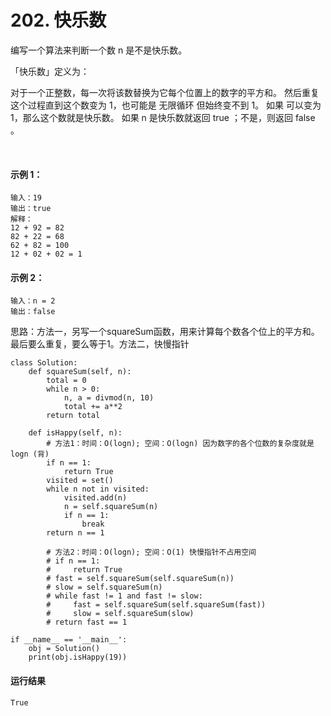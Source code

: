 # 202. 快乐数
编写一个算法来判断一个数 n 是不是快乐数。

「快乐数」定义为：

对于一个正整数，每一次将该数替换为它每个位置上的数字的平方和。
然后重复这个过程直到这个数变为 1，也可能是 无限循环 但始终变不到 1。
如果 可以变为  1，那么这个数就是快乐数。
如果 n 是快乐数就返回 true ；不是，则返回 false 。

 

#### 示例 1：

    输入：19
    输出：true
    解释：
    12 + 92 = 82
    82 + 22 = 68
    62 + 82 = 100
    12 + 02 + 02 = 1
#### 示例 2：

    输入：n = 2
    输出：false

思路：方法一，另写一个squareSum函数，用来计算每个数各个位上的平方和。最后要么重复，要么等于1。方法二，快慢指针

    class Solution:
        def squareSum(self, n):
            total = 0
            while n > 0:
                n, a = divmod(n, 10)
                total += a**2
            return total

        def isHappy(self, n):
            # 方法1：时间：O(logn); 空间：O(logn) 因为数字的各个位数的复杂度就是logn (背)
            if n == 1:
                return True
            visited = set()
            while n not in visited:
                visited.add(n)
                n = self.squareSum(n)
                if n == 1:
                    break
            return n == 1

            # 方法2：时间：O(logn); 空间：O(1) 快慢指针不占用空间
            # if n == 1:
            #     return True
            # fast = self.squareSum(self.squareSum(n))
            # slow = self.squareSum(n)
            # while fast != 1 and fast != slow:
            #     fast = self.squareSum(self.squareSum(fast))
            #     slow = self.squareSum(slow)
            # return fast == 1

    if __name__ == '__main__':
        obj = Solution()
        print(obj.isHappy(19))
        
 #### 运行结果
    True
